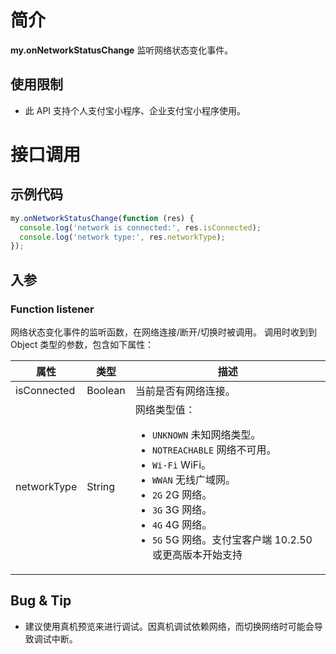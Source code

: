 # 简介

**my.onNetworkStatusChange** 监听网络状态变化事件。

## 使用限制

- 此 API 支持个人支付宝小程序、企业支付宝小程序使用。

# 接口调用

## 示例代码

```javascript
my.onNetworkStatusChange(function (res) {
  console.log('network is connected:', res.isConnected);
  console.log('network type:', res.networkType);
});
```

## 入参

### Function listener

网络状态变化事件的监听函数，在网络连接/断开/切换时被调用。 
调用时收到到 Object 类型的参数，包含如下属性：

| **属性** | **类型** | **描述** |
| --- | --- | --- |
| isConnected | Boolean | 当前是否有网络连接。 |
| networkType | String | 网络类型值：<ul><li>`UNKNOWN` 未知网络类型。</li><li>`NOTREACHABLE` 网络不可用。</li><li>`Wi-Fi` WiFi。</li><li>`WWAN` 无线广域网。</li><li>`2G` 2G 网络。</li><li>`3G` 3G 网络。</li><li>`4G` 4G 网络。</li><li>`5G` 5G 网络。支付宝客户端 10.2.50 或更高版本开始支持</li></ul> |

## Bug & Tip

- 建议使用真机预览来进行调试。因真机调试依赖网络，而切换网络时可能会导致调试中断。

